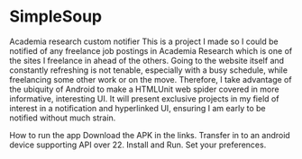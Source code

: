 # SimpleSoup
Academia research custom notifier
This is a project I made so I could be notified of any freelance job postings in Academia Research which is one of the sites I freelance in ahead of the others.
Going to the website itself and constantly refreshing is not tenable, especially with a busy schedule, while freelancing some other work or on the move.
Therefore, I take advantage of the ubiquity of Android to make a HTMLUnit web spider covered in more informative, interesting UI. It will present exclusive projects in my field
of interest in a notification and hyperlinked UI, ensuring I am early to be notified without much strain.

How to run the app
Download the APK in the links.
Transfer in to an android device supporting API over 22.
Install and Run. Set your preferences.
